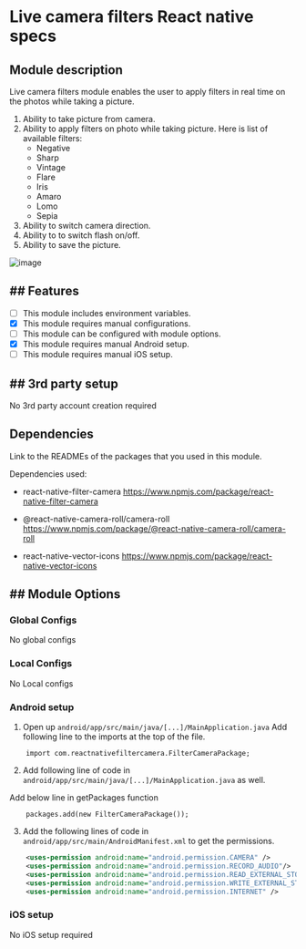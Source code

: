 # Live camera filters React native specs

## Module description

Live camera filters module enables the user to apply filters in real time on the photos while taking a picture.

1. Ability to take picture from camera.
2. Ability to apply filters on photo while taking picture. Here is list of available filters:
   * Negative
   * Sharp
   * Vintage
   * Flare
   * Iris
   * Amaro
   * Lomo
   * Sepia
3. Ability to switch camera direction.
4. Ability to to switch flash on/off.
5. Ability to save the picture.

![image](https://github.com/saad-abid-crowdbotics/modules/assets/76822297/3b62d6ee-af98-475b-876b-5b78c66cb036)


## ## Features

 - [ ] This module includes environment variables.
 - [X] This module requires manual configurations.
 - [ ] This module can be configured with module options.
 - [x] This module requires manual Android setup.
 - [ ] This module requires manual iOS setup.

## ## 3rd party setup

No 3rd party account creation required

## Dependencies

Link to the READMEs of the packages that you used in this module.

Dependencies used:
- react-native-filter-camera  https://www.npmjs.com/package/react-native-filter-camera

- @react-native-camera-roll/camera-roll  https://www.npmjs.com/package/@react-native-camera-roll/camera-roll

- react-native-vector-icons  https://www.npmjs.com/package/react-native-vector-icons

## ## Module Options

### Global Configs

No global configs

### Local Configs

No Local configs

### Android setup

1. Open up `android/app/src/main/java/[...]/MainApplication.java` Add following line to the imports at the top of the file.

```
    import com.reactnativefiltercamera.FilterCameraPackage;
``` 
2. Add following line of code in `android/app/src/main/java/[...]/MainApplication.java` as well.

Add below line in getPackages function

```
    packages.add(new FilterCameraPackage());
```
3. Add the following lines of code in `android/app/src/main/AndroidManifest.xml` to get the permissions.

```xml
    <uses-permission android:name="android.permission.CAMERA" />
    <uses-permission android:name="android.permission.RECORD_AUDIO"/>
    <uses-permission android:name="android.permission.READ_EXTERNAL_STORAGE" />
    <uses-permission android:name="android.permission.WRITE_EXTERNAL_STORAGE" />
    <uses-permission android:name="android.permission.INTERNET" />
```

### iOS setup

No iOS setup required
